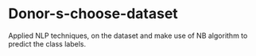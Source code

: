 # Donor-s-choose-dataset
Applied NLP techniques, on the dataset and make use of NB algorithm to predict the class labels.
